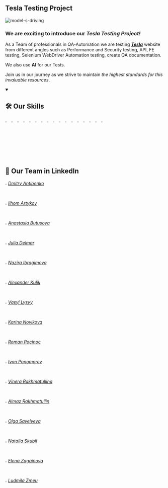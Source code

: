 ## Tesla Testing Project

![model-s-driving](https://github.com/user-attachments/assets/92c3fe5b-508a-4eb2-a43c-670c9107cfd0)

### **We are exciting to introduce our _Tesla Testing Project!_**

As a Team of professionals in QA-Automation we are testing **_[Tesla](https://www.tesla.com/)_** website from different angles such as Performance and Security testing, API, FE testing, Selenium WebDriver Automation testing, create QA documentation. 

We also use **AI** for our Tests.

Join us in our journey as we strive to maintain _the highest standards for this invaluable resources_.

<details open>
  <summary><h2>🛠 Our Skills</h2></summary>
  <p>
    <code><img width="3%" src="https://www.vectorlogo.zone/logos/nodejs/nodejs-icon.svg"></code>
    <code><img width="3%" src="https://www.vectorlogo.zone/logos/reactjs/reactjs-icon.svg"></code>
    <code><img width="3%" src="https://www.vectorlogo.zone/logos/python/python-icon.svg"></code>
    <code><img width="3%" src="https://www.freeiconspng.com/uploads/c-logo-icon-18.png"></code>
    <code><img width="3%" src="https://www.vectorlogo.zone/logos/w3_html5/w3_html5-icon.svg"></code>
    <code><img width="3%" src="https://i.imgur.com/tjPOPhB.png"></code>
    <code><img width="3%" src="https://blog.jetbrains.com/wp-content/uploads/2019/01/pycharm_icon.svg"></code>
    <code><img width="3%" src="https://seeklogo.com/images/I/intellij-idea-logo-F0395EF783-seeklogo.com.png"></code>
    <code><img width="3%" src="https://www.vectorlogo.zone/logos/visualstudio_code/visualstudio_code-icon.svg"></code>
    <code><img width="3%" src="https://www.bluej.org/objects-first/images/logos/bluej-128-embossed.png"></code>
    <code><img width="3%" src="https://seeklogo.com/images/A/atom-logo-19BD90FF87-seeklogo.com.png"></code>
    <code><img width="3%" src="https://cdn.iconscout.com/icon/free/png-256/discord-4408614-3649972.png"></code>
    <code><img width="3%" src="https://upload.wikimedia.org/wikipedia/commons/5/55/Neos_VR_Logo.png"></code>
    <code><img width="3%" src="https://www.vectorlogo.zone/logos/firebase/firebase-icon.svg"></code>
    <code><img width="3%" src="https://www.vectorlogo.zone/logos/amazon_aws/amazon_aws-icon.svg"></code>
    <code><img width="3%" src="https://www.vectorlogo.zone/logos/git-scm/git-scm-icon.svg"></code>
    <code><img width="3%" src="https://seeklogo.com/images/G/github-colored-logo-FDDF6EB1F0-seeklogo.com.png"></code>
  </p>
</details>


## 🚀 Our Team in LinkedIn

<code><img width="1%" src="https://github.com/user-attachments/assets/d8634330-234a-4e0e-b163-b8859a1b66bf"></code>
_[Dmitry Antipenko](https://www.linkedin.com/in/dmitry--antipenko)_

<code><img width="1%" src="https://github.com/user-attachments/assets/d8634330-234a-4e0e-b163-b8859a1b66bf"></code>
_[Ilhom Artykov](https://www.linkedin.com/in/ilhom-artykov/)_

<code><img width="1%" src="https://github.com/user-attachments/assets/d8634330-234a-4e0e-b163-b8859a1b66bf"></code>
_[Anastasia Butusova](https://www.linkedin.com/in/bu2soffa/)_

<code><img width="1%" src="https://github.com/user-attachments/assets/d8634330-234a-4e0e-b163-b8859a1b66bf"></code>
_[Julia Delmar](https://www.linkedin.com/in/julia-delmar/)_

<code><img width="1%" src="https://github.com/user-attachments/assets/d8634330-234a-4e0e-b163-b8859a1b66bf"></code>
_[Nazira Ibragimova](https://www.linkedin.com/in/naziraibragimova/)_

<code><img width="1%" src="https://github.com/user-attachments/assets/d8634330-234a-4e0e-b163-b8859a1b66bf"></code>
_[Alexander Kulik](https://www.linkedin.com/in/kulik-alexander/)_

<code><img width="1%" src="https://github.com/user-attachments/assets/d8634330-234a-4e0e-b163-b8859a1b66bf"></code>
_[Vasyl Lysyy](https://www.linkedin.com/in/vasyl-lysyy/)_

<code><img width="1%" src="https://github.com/user-attachments/assets/d8634330-234a-4e0e-b163-b8859a1b66bf"></code>
_[Karina Novikova](https://www.linkedin.com/in/karina-novikova-01157b31b/)_

<code><img width="1%" src="https://github.com/user-attachments/assets/d8634330-234a-4e0e-b163-b8859a1b66bf"></code>
_[Roman Pocinoc ](https://linkedin.com/in/roman-pocinoc)_

<code><img width="1%" src="https://github.com/user-attachments/assets/d8634330-234a-4e0e-b163-b8859a1b66bf"></code>
_[Ivan Ponomarev](https://linkedin.com/in/ivan-ponomarev-qa)_

<code><img width="1%" src="https://github.com/user-attachments/assets/d8634330-234a-4e0e-b163-b8859a1b66bf"></code>
_[Vinera Rakhmatullina](https://www.linkedin.com/in/vinera-r/)_

<code><img width="1%" src="https://github.com/user-attachments/assets/d8634330-234a-4e0e-b163-b8859a1b66bf"></code>
_[Almaz Rakhmatullin](https://www.linkedin.com/in/almaz-r/)_

<code><img width="1%" src="https://github.com/user-attachments/assets/d8634330-234a-4e0e-b163-b8859a1b66bf"></code>
_[Olga Savelyeva](https://www.linkedin.com/in/olga-savelyevaowen/)_

<code><img width="1%" src="https://github.com/user-attachments/assets/d8634330-234a-4e0e-b163-b8859a1b66bf"></code>
_[Natalia Skubii](https://www.linkedin.com/in/natalia-skubii)_

<code><img width="1%" src="https://github.com/user-attachments/assets/d8634330-234a-4e0e-b163-b8859a1b66bf"></code>
_[Elena Zagainova](https://www.linkedin.com/in/elena-zagainova/)_

<code><img width="1%" src="https://github.com/user-attachments/assets/d8634330-234a-4e0e-b163-b8859a1b66bf"></code>
_[Ludmila Zmeu](https://www.linkedin.com/in/ludmila-zmeu/)_




